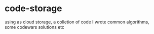 # code-storage
using as cloud storage, a colletion of code I wrote common algorithms, some codewars solutions etc
